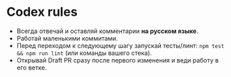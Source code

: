 # Codex rules
- Всегда отвечай и оставляй комментарии **на русском языке**.
- Работай маленькими коммитами.
- Перед переходом к следующему шагу запускай тесты/линт: `npm test && npm run lint` (или команды вашего стека).
- Открывай Draft PR сразу после первого изменения и веди работу в его ветке.
